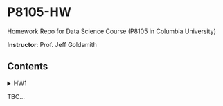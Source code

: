# P8105-HW
Homework Repo for Data Science Course (P8105 in Columbia University)

**Instructor**: Prof. Jeff Goldsmith
## Contents
<details>
  <summary>HW1</summary>
  
  1. Git and GitHub Repo
  
  2. Code Styling
  
  3. Dateset description, basic plot
  
  4. Data type and coercive convertion
  
</details>

TBC...